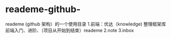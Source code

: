 # reademe-github-
reademe (github 架构）的一个使用目录
1.前端：优达（knowledge)
整理框架库前端入门、进阶、（项目从开始到结束）reademe 
2.note
3.inbox
